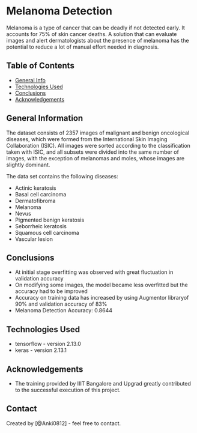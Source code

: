 # Melanoma Detection
Melanoma is a type of cancer that can be deadly if not detected early. It accounts for 75% of skin cancer deaths. A solution that can evaluate images and alert dermatologists about the presence of melanoma has the potential to reduce a lot of manual effort needed in diagnosis.


## Table of Contents
* [General Info](#general-information)
* [Technologies Used](#technologies-used)
* [Conclusions](#conclusions)
* [Acknowledgements](#acknowledgements)

<!-- You can include any other section that is pertinent to your problem -->

## General Information
The dataset consists of 2357 images of malignant and benign oncological diseases, which were formed from the International Skin Imaging Collaboration (ISIC). All images were sorted according to the classification taken with ISIC, and all subsets were divided into the same number of images, with the exception of melanomas and moles, whose images are slightly dominant.


The data set contains the following diseases:

- Actinic keratosis
- Basal cell carcinoma
- Dermatofibroma
- Melanoma
- Nevus
- Pigmented benign keratosis
- Seborrheic keratosis
- Squamous cell carcinoma
- Vascular lesion

## Conclusions
- At initial stage overfitting was observed with great fluctuation in validation accuracy
- On modifying some images, the model became less overfitted but the accuracy had to be improved
- Accuracy on training data has increased by using Augmentor libraryof 90% and validation accuracy of 83%
- Melanoma Detection Accuracy: 0.8644

<!-- You don't have to answer all the questions - just the ones relevant to your project. -->


## Technologies Used
- tensorflow - version 2.13.0
- keras - version 2.13.1

<!-- As the libraries versions keep on changing, it is recommended to mention the version of library used in this project -->

## Acknowledgements
- The training provided by IIIT Bangalore and Upgrad greatly contributed to the successful execution of this project.


## Contact
Created by [@Anki0812] - feel free to contact.


<!-- Optional -->
<!-- ## License -->
<!-- This project is open source and available under the [... License](). -->

<!-- You don't have to include all sections - just the one's relevant to your project -->